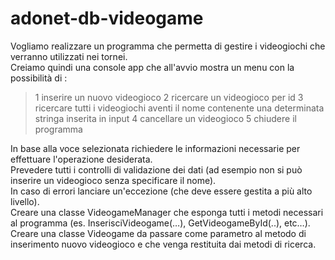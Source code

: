 # adonet-db-videogame  
Vogliamo realizzare un programma che permetta di gestire i videogiochi che verranno utilizzati nei tornei.  
Creiamo quindi una console app che all'avvio mostra un menu con la possibilità di :  
  
> 1 inserire un nuovo videogioco
> 2 ricercare un videogioco per id
> 3 ricercare tutti i videogiochi aventi il nome contenente una determinata stringa inserita in input
> 4 cancellare un videogioco
> 5 chiudere il programma
  
In base alla voce selezionata richiedere le informazioni necessarie per effettuare l'operazione desiderata.  
Prevedere tutti i controlli di validazione dei dati (ad esempio non si può inserire un videogioco senza specificare il nome).  
In caso di errori lanciare un'eccezione (che deve essere gestita a più alto livello).  
Creare una classe VideogameManager che esponga tutti i metodi necessari al programma (es. InserisciVideogame(…), GetVideogameById(..), etc…).  
Creare una classe Videogame da passare come parametro al metodo di inserimento nuovo videogioco e che venga restituita dai metodi di ricerca.  
